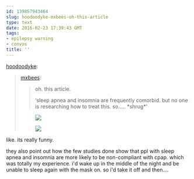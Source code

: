 ```yaml
---
id: 139857943464
slug: hoodoodyke-mxbees-oh-this-article
type: text
date: 2016-02-23 17:39:43 GMT
tags:
- epilepsy warning
- convos
title: ''
---
```

<p><a class="tumblr_blog" href="http://hoodoodyke.tumblr.com/post/139857836099">hoodoodyke</a>:</p>
<blockquote>
<p><a class="tumblr_blog" href="http://mxbees.tumblr.com/post/139857694579">mxbees</a>:</p>
<blockquote>
<p>oh. this article.</p>

<p>‘sleep apnea and insomnia are frequently comorbid. but no one is researching how to treat this. so….. *shrug*’</p>
</blockquote>
<p><figure data-orig-height="160" data-orig-width="160"><img src="https://33.media.tumblr.com/b4461a97ea9ec10330513a46314f791d/tumblr_inline_o30gxsvjHt1qfzb2v_500.gif" data-orig-height="160" data-orig-width="160"></figure><figure class="tmblr-full" data-orig-height="169" data-orig-width="300"><img src="https://55.media.tumblr.com/f95cc2dd24404721dea239e19e84e080/tumblr_inline_o30gy0hSW71qfzb2v_500.gif" data-orig-height="169" data-orig-width="300"></figure></p>
</blockquote>

like. its really funny.

they also point out how the few studies done show that ppl with sleep apnea and insomnia are more likely to be non-compliant with cpap. which was totally my experience. i'd wake up in the middle of the night and be unable to sleep again with the mask on. so i'd take it off and then....

